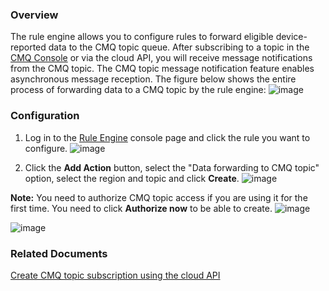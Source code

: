 [//]: # (chinagitpath:XXXXX)

### Overview
The rule engine allows you to configure rules to forward eligible device-reported data to the CMQ topic queue. After subscribing to a topic in the [CMQ Console](https://console.cloud.tencent.com/mq/topic?rid=1) or via the cloud API, you will receive message notifications from the CMQ topic. The CMQ topic message notification feature enables asynchronous message reception.
The figure below shows the entire process of forwarding data to a CMQ topic by the rule engine:
![image](http://qzonestyle.gtimg.cn/qzone/vas/opensns/res/img/iot_cmq_topic.png)


### Configuration
1. Log in to the [Rule Engine](https://console.cloud.tencent.com/iotcloud/rules/rule) console page and click the rule you want to configure.
![image](http://qzonestyle.gtimg.cn/qzone/vas/opensns/res/img/iot_cmqtopic01.png)

2. Click the **Add Action** button, select the "Data forwarding to CMQ topic" option, select the region and topic and click **Create**.
![image](https://main.qcloudimg.com/raw/b44562eacac2546ce6cc6b63f159110e.png)


**Note:** You need to authorize CMQ topic access if you are using it for the first time. You need to click **Authorize now** to be able to create.
![image](http://qzonestyle.gtimg.cn/qzone/vas/opensns/res/img/iot_cmqtopic03.png)

![image](http://qzonestyle.gtimg.cn/qzone/vas/opensns/res/img/iot_cmqtopic04.png)



### Related Documents
 [Create CMQ topic subscription using the cloud API](https://cloud.tencent.com/document/api/406/5853)

